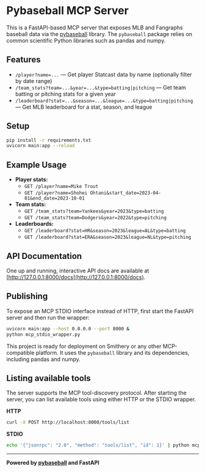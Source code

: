 # Pybaseball MCP Server


This is a FastAPI-based MCP server that exposes MLB and Fangraphs baseball data via the [pybaseball](https://pypi.org/project/pybaseball/) library.
The `pybaseball` package relies on common scientific Python libraries such as pandas and numpy.

## Features
- `/player?name=...` — Get player Statcast data by name (optionally filter by date range)
- `/team_stats?team=...&year=...&type=batting|pitching` — Get team batting or pitching stats for a given year
- `/leaderboard?stat=...&season=...&league=...&type=batting|pitching` — Get MLB leaderboard for a stat, season, and league

## Setup
```bash
pip install -r requirements.txt
uvicorn main:app --reload
```

## Example Usage
- **Player stats:**
  - `GET /player?name=Mike Trout`
  - `GET /player?name=Shohei Ohtani&start_date=2023-04-01&end_date=2023-10-01`
- **Team stats:**
  - `GET /team_stats?team=Yankees&year=2023&type=batting`
  - `GET /team_stats?team=Dodgers&year=2022&type=pitching`
- **Leaderboards:**
  - `GET /leaderboard?stat=HR&season=2023&league=AL&type=batting`
  - `GET /leaderboard?stat=ERA&season=2023&league=NL&type=pitching`

## API Documentation
One up and running, interactive API docs are available at [http://127.0.0.1:8000/docs](http://127.0.0.1:8000/docs).

## Publishing
To expose an MCP STDIO interface instead of HTTP, first start the FastAPI server and then run the wrapper:
```bash
uvicorn main:app --host 0.0.0.0 --port 8000 &
python mcp_stdio_wrapper.py
```

This project is ready for deployment on Smithery or any other MCP-compatible platform. It uses the `pybaseball` library and its dependencies, including pandas and numpy.

## Listing available tools
The server supports the MCP tool-discovery protocol. After starting the server, you can list available tools using either HTTP or the STDIO wrapper.

**HTTP**
```bash
curl -X POST http://localhost:8000/tools/list
```

**STDIO**
```bash
echo '{"jsonrpc": "2.0", "method": "tools/list", "id": 1}' | python mcp_stdio_wrapper.py
```


---

**Powered by [pybaseball](https://pypi.org/project/pybaseball/) and FastAPI**
